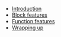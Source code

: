 * [Introduction](00_intro.md)
* [Block features](01_block.md)
* [Function features](02_functions.md)
* [Wrapping up](03_final.md)